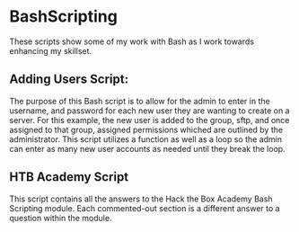 # BashScripting
These scripts show some of my work with Bash as I work towards enhancing my skillset.

## Adding Users Script:
The purpose of this Bash script is to allow for the admin to enter in the username, and password for each new user they are wanting to create on a server. For this example, the new user is added to the group, sftp, and once assigned to that group, assigned permissions whiched are outlined by the administrator. This script utilizes a function as well as a loop so the admin can enter as many new user accounts as needed until they break the loop.

## HTB Academy Script

This script contains all the answers to the Hack the Box Academy Bash Scripting module. Each commented-out section is a different answer to a question within the module.
